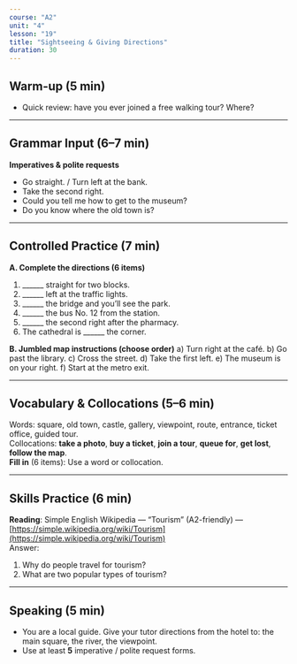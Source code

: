 ```yaml
---
course: "A2"
unit: "4"
lesson: "19"
title: "Sightseeing & Giving Directions"
duration: 30
---
```


## Warm-up (5 min)
- Quick review: have you ever joined a free walking tour? Where?

---

## Grammar Input (6–7 min)
**Imperatives & polite requests**
- Go straight. / Turn left at the bank.  
- Take the second right.  
- Could you tell me how to get to the museum?  
- Do you know where the old town is?

---

## Controlled Practice (7 min)
**A. Complete the directions (6 items)**
1. ______ straight for two blocks.  
2. ______ left at the traffic lights.  
3. ______ the bridge and you’ll see the park.  
4. ______ the bus No. 12 from the station.  
5. ______ the second right after the pharmacy.  
6. The cathedral is ______ the corner.

**B. Jumbled map instructions (choose order)**
a) Turn right at the café. b) Go past the library. c) Cross the street. d) Take the first left. e) The museum is on your right. f) Start at the metro exit.

---

## Vocabulary & Collocations (5–6 min)
Words: square, old town, castle, gallery, viewpoint, route, entrance, ticket office, guided tour.  
Collocations: **take a photo**, **buy a ticket**, **join a tour**, **queue for**, **get lost**, **follow the map**.  
**Fill in** (6 items): Use a word or collocation.

---

## Skills Practice (6 min)
**Reading**: Simple English Wikipedia — “Tourism” (A2-friendly) — [https://simple.wikipedia.org/wiki/Tourism](https://simple.wikipedia.org/wiki/Tourism)  
Answer:
1. Why do people travel for tourism?  
2. What are two popular types of tourism?

---

## Speaking (5 min)
- You are a local guide. Give your tutor directions from the hotel to: the main square, the river, the viewpoint.  
- Use at least **5** imperative / polite request forms.
